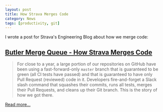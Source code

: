 ```yaml
---
layout: post
title: How Strava Merges Code
category: News
tags: [productivity, git]
---
```


I wrote a post for Strava's Engineering Blog about how we merge code:

## [Butler Merge Queue - How Strava Merges Code](http://labs.strava.com/blog/butler-merge-queue-how-strava-merges-code/)

> For close to a year, a large portion of our repositories on GitHub have been using a fast-forward-only `master` branch that is guaranteed to be green (all CI tests have passed) and that is guaranteed to have only Pull Request (reviewed) code in it. Developers fire-and-forget a Slack slash command that squashes their commits, runs all tests, merges their Pull Requests, and cleans up their Git branch. This is the story of how we got there.

[Read more...](http://labs.strava.com/blog/butler-merge-queue-how-strava-merges-code/)
